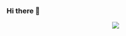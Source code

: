 ### Hi there 👋
<div id="header" align="center">
  <img src="https://media.giphy.com/media/mCRJDo24UvJMA/giphy.gif"/>
</div>
